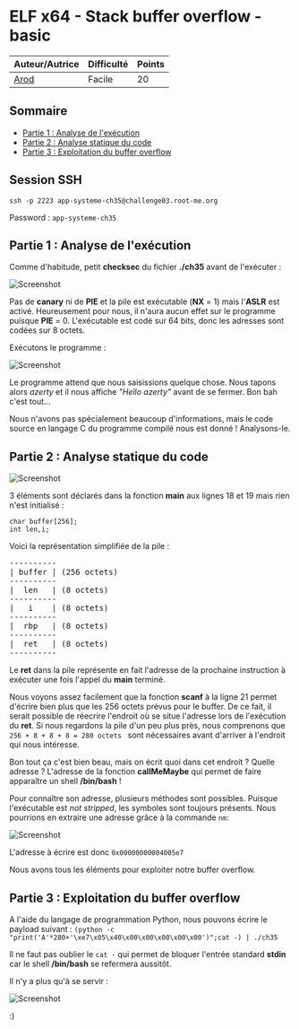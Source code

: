# ELF x64 - Stack buffer overflow - basic

| Auteur/Autrice | Difficulté | Points |
|----------------|------------|--------|
|     [Arod](https://www.root-me.org/Arod?lang=fr)       | Facile |   20    |     

## Sommaire
- [Partie 1 : Analyse de l'exécution](https://github.com/0xS3GFAULT/CTF-WriteUps_Fr/blob/main/rootme/App%20-%20Syst%C3%A8me/Facile/ELF%20x64%20-%20Stack%20buffer%20overflow%20-%20basic/readme.md#partie-1--analyse-de-lex%C3%A9cution)
- [Partie 2 : Analyse statique du code](https://github.com/0xS3GFAULT/CTF-WriteUps_Fr/blob/main/rootme/App%20-%20Syst%C3%A8me/Facile/ELF%20x64%20-%20Stack%20buffer%20overflow%20-%20basic/readme.md#partie-2--analyse-statique-du-code)
- [Partie 3 : Exploitation du buffer overflow](https://github.com/0xS3GFAULT/CTF-WriteUps_Fr/blob/main/rootme/App%20-%20Syst%C3%A8me/Facile/ELF%20x64%20-%20Stack%20buffer%20overflow%20-%20basic/readme.md#partie-3--exploitation-du-buffer-overflow)

## Session SSH

```ssh -p 2223 app-systeme-ch35@challenge03.root-me.org```

Password : ```app-systeme-ch35```

## Partie 1 : Analyse de l'exécution

Comme d'habitude, petit **checksec** du fichier **./ch35** avant de l'exécuter : 

![Screenshot](./assets/images/checksec_ch35.png?raw=true)

Pas de **canary** ni de **PIE** et la pile est exécutable (**NX** = 1) mais l'**ASLR** est activé. Heureusement pour nous, il n'aura aucun effet sur le programme puisque **PIE** = 0. L'exécutable est codé sur 64 bits, donc les adresses sont codées sur 8 octets.

Exécutons le programme : 

![Screenshot](./assets/images/exec_ch35.png?raw=true)

Le programme attend que nous saisissions quelque chose. Nous tapons alors *azerty* et il nous affiche *"Hello azerty"* avant de se fermer. Bon bah c'est tout...

Nous n'avons pas spécialement beaucoup d'informations, mais le code source en langage C du programme compilé nous est donné ! Analysons-le.

## Partie 2 : Analyse statique du code

![Screenshot](./assets/images/code_ch35.png?raw=true)

3 éléments sont déclarés dans la fonction **main** aux lignes 18 et 19 mais rien n'est initialisé :

```
char buffer[256];
int len,i;
```

Voici la représentation simplifiée de la pile : 

<pre>
----------
| buffer | (256 octets)
----------
|  len   | (8 octets)
----------
|   i    | (8 octets)
----------
|  rbp   | (8 octets)
----------
|  ret   | (8 octets)
----------
</pre>

Le **ret** dans la pile représente en fait l'adresse de la prochaine instruction à exécuter une fois l'appel du **main** terminé. 

Nous voyons assez facilement que la fonction **scanf** à la ligne 21 permet d'écrire bien plus que les 256 octets prévus pour le buffer.
De ce fait, il serait possible de réecrire l'endroit où se situe l'adresse lors de l'exécution du **ret**. Si nous regardons la pile d'un peu plus près, nous comprenons que ```256 + 8 + 8 + 8 = 280 octets ``` sont nécessaires avant d'arriver à l'endroit qui nous intéresse.

Bon tout ça c'est bien beau, mais on écrit quoi dans cet endroit ? Quelle adresse ? L'adresse de la fonction **callMeMaybe** qui permet de faire apparaître un shell **/bin/bash** !

Pour connaître son adresse, plusieurs méthodes sont possibles. Puisque l'exécutable est *not stripped*, les symboles sont toujours présents. Nous pourrions en extraire une adresse grâce à la commande ```nm```:

![Screenshot](./assets/images/nm_ch35.png?raw=true)

L'adresse à écrire est donc ```0x00000000004005e7```

Nous avons tous les éléments pour exploiter notre buffer overflow.

## Partie 3 : Exploitation du buffer overflow

A l'aide du langage de programmation Python, nous pouvons écrire le payload suivant : ```(python -c "print('A'*280+'\xe7\x05\x40\x00\x00\x00\x00\x00')";cat -) | ./ch35```

Il ne faut pas oublier le ```cat -``` qui permet de bloquer l'entrée standard **stdin** car le shell **/bin/bash** se refermera aussitôt.

Il n'y a plus qu'à se servir :

![Screenshot](./assets/images/exploit_ch35.png?raw=true)

:)
